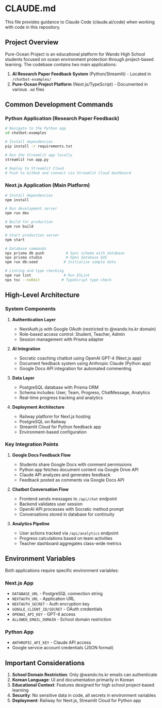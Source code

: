 # CLAUDE.md

This file provides guidance to Claude Code (claude.ai/code) when working with code in this repository.

## Project Overview

Pure-Ocean Project is an educational platform for Wando High School students focused on ocean environment protection through project-based learning. The codebase contains two main applications:

1. **AI Research Paper Feedback System** (Python/Streamlit) - Located in `/chatbot-examples/`
2. **Pure-Ocean Project Platform** (Next.js/TypeScript) - Documented in various `.md` files

## Common Development Commands

### Python Application (Research Paper Feedback)
```bash
# Navigate to the Python app
cd chatbot-examples

# Install dependencies
pip install -r requirements.txt

# Run the Streamlit app locally
streamlit run app.py

# Deploy to Streamlit Cloud
# Push to GitHub and connect via Streamlit Cloud dashboard
```

### Next.js Application (Main Platform)
```bash
# Install dependencies
npm install

# Run development server
npm run dev

# Build for production
npm run build

# Start production server
npm start

# Database commands
npx prisma db push          # Sync schema with database
npx prisma studio           # Open database GUI
npm run db:seed            # Initialize sample data

# Linting and type checking
npm run lint               # Run ESLint
npx tsc --noEmit          # TypeScript type check
```

## High-Level Architecture

### System Components

1. **Authentication Layer**
   - NextAuth.js with Google OAuth (restricted to @wando.hs.kr domain)
   - Role-based access control: Student, Teacher, Admin
   - Session management with Prisma adapter

2. **AI Integration**
   - Socratic coaching chatbot using OpenAI GPT-4 (Next.js app)
   - Document feedback system using Anthropic Claude (Python app)
   - Google Docs API integration for automated commenting

3. **Data Layer**
   - PostgreSQL database with Prisma ORM
   - Schema includes: User, Team, Progress, ChatMessage, Analytics
   - Real-time progress tracking and analytics

4. **Deployment Architecture**
   - Railway platform for Next.js hosting
   - PostgreSQL on Railway
   - Streamlit Cloud for Python feedback app
   - Environment-based configuration

### Key Integration Points

1. **Google Docs Feedback Flow**
   - Students share Google Docs with comment permissions
   - Python app fetches document content via Google Drive API
   - Claude API analyzes and generates feedback
   - Feedback posted as comments via Google Docs API

2. **Chatbot Conversation Flow**
   - Frontend sends messages to `/api/chat` endpoint
   - Backend validates user session
   - OpenAI API processes with Socratic method prompt
   - Conversations stored in database for continuity

3. **Analytics Pipeline**
   - User actions tracked via `/api/analytics` endpoint
   - Progress calculations based on team activities
   - Teacher dashboard aggregates class-wide metrics

## Environment Variables

Both applications require specific environment variables:

### Next.js App
- `DATABASE_URL` - PostgreSQL connection string
- `NEXTAUTH_URL` - Application URL
- `NEXTAUTH_SECRET` - Auth encryption key
- `GOOGLE_CLIENT_ID/SECRET` - OAuth credentials
- `OPENAI_API_KEY` - GPT-4 access
- `ALLOWED_EMAIL_DOMAIN` - School domain restriction

### Python App
- `ANTHROPIC_API_KEY` - Claude API access
- Google service account credentials (JSON format)

## Important Considerations

1. **School Domain Restriction**: Only @wando.hs.kr emails can authenticate
2. **Korean Language**: UI and documentation primarily in Korean
3. **Educational Context**: Features designed for high school project-based learning
4. **Security**: No sensitive data in code, all secrets in environment variables
5. **Deployment**: Railway for Next.js, Streamlit Cloud for Python app